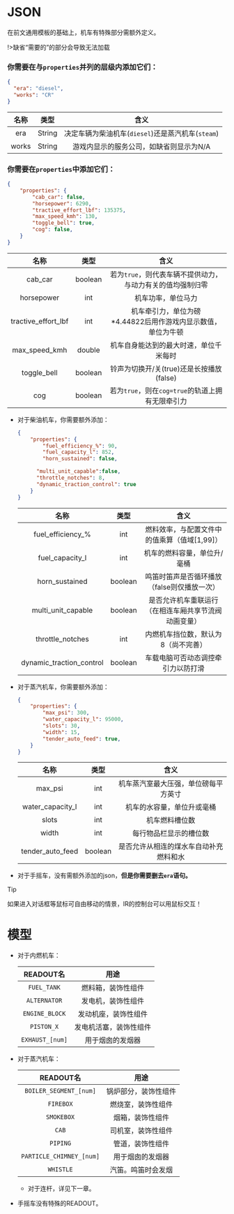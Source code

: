 # JSON
在前文通用模板的基础上，机车有特殊部分需额外定义。

!>缺省“需要的”的部分会导致无法加载

### 你需要在与`properties`并列的层级内添加它们：



```json
{
  "era": "diesel",
  "works": "CR"
}
```

|  名称   |   类型   |                	含义                 |
|:-----:|:------:|:----------------------------------:|
|  era  | String | 决定车辆为柴油机车(`diesel`)还是蒸汽机车(`steam`) |
| works | String |       游戏内显示的服务公司，如缺省则显示为N/A        |



### 你需要在`properties`中添加它们：
```json
{
    "properties": {
        "cab_car": false,
	    "horsepower": 6290,
	    "tractive_effort_lbf": 135375,
		"max_speed_kmh": 130,
        "toggle_bell": true,
        "cog": false,
    }
}
```

|         名称          |   类型    |                   	含义                   |
|:-------------------:|:-------:|:---------------------------------------:|
|       cab_car       | boolean |    若为`true`，则代表车辆不提供动力，与动力有关的值均强制归零     |
|     horsepower      |   int   |                机车功率，单位马力                |
| tractive_effort_lbf |   int   | 机车牵引力，单位为磅</br>*4.44822后用作游戏内显示数值，单位为牛顿 |
|    max_speed_kmh    | double  |           机车自身能达到的最大时速，单位千米每时           |
|     toggle_bell     | boolean |       铃声为切换开/关(true)还是长按播放(false)       |
|         cog         | boolean |    若为`true`，则在`cog=true`的轨道上拥有无限牵引力     |

  * 对于柴油机车，你需要额外添加：
    
      ```json
      {
          "properties": {
              "fuel_efficiency_%": 90,
              "fuel_capacity_l": 852,
              "horn_sustained": false,
    
		    "multi_unit_capable":false,
            "throttle_notches": 8,
            "dynamic_traction_control": true
          }
      }
      ```
    
      |            名称            |   类型    |            	含义             |
      |:------------------------:|:-------:|:--------------------------:|
      |    fuel_efficiency_%     |   int   | 燃料效率，与配置文件中的值乘算（值域[1,99]）  |
      |     fuel_capacity_l      |   int   |       机车的燃料容量，单位升/毫桶       |
      |      horn_sustained      | boolean |  鸣笛时笛声是否循环播放（false则仅播放一次）  |
    |    multi_unit_capable    | boolean | 是否允许机车重联运行（在相连车厢共享节流阀动画变量） |
    |     throttle_notches     |   int   |     内燃机车挡位数，默认为8（尚不完善）     |
    | dynamic_traction_control | boolean |     车载电脑可否动态调控牵引力以防打滑      |

* 对于蒸汽机车，你需要额外添加：

    ```json
    {
        "properties": {
	    	"max_psi": 300,
	    	"water_capacity_l": 95000, 
		    "slots": 30,
		    "width": 15,
            "tender_auto_feed": true,
        }
    }
    ```

  |         名称         |   类型    |         	含义         |
  |:------------------:|:-------:|:-------------------:|
  |      max_psi       |   int   | 机车蒸汽室最大压强，单位磅每平方英寸  |
  |  water_capacity_l  |   int   |    机车的水容量，单位升或毫桶    |
  |       slots        |   int   |       机车燃料槽位数       |
  |       width        |   int   |     每行物品栏显示的槽位数     |
  |  tender_auto_feed  | boolean | 是否允许从相连的煤水车自动补充燃料和水 |
* 对于手摇车，没有需额外添加的json，**但是你需要删去`era`语句。** 

>[!TIP]
> 如果进入对话框等鼠标可自由移动的情景，IR的控制台可以用鼠标交互！

# 模型

* 对于内燃机车：

    |    READOUT名     |     用途      |
    |:---------------:|:-----------:|
    |   `FUEL_TANK`   |  燃料箱，装饰性组件  |
    |  `ALTERNATOR`   |  发电机，装饰性组件  |
    | `ENGINE_BLOCK`  | 发动机座，装饰性组件  |
    |   `PISTON_X`    | 发电机活塞，装饰性组件 |
    | `EXHAUST_[num]` |  用于烟囱的发烟器   |

* 对于蒸汽机车：

    |         READOUT名         |     用途     |
    |:------------------------:|:----------:|
    |  `BOILER_SEGMENT_[num]`  | 锅炉部分，装饰性组件 |
    |        `FIREBOX`         | 燃烧室，装饰性组件  |
    |        `SMOKEBOX`        |  烟箱，装饰性组件  |
    |          `CAB`           | 司机室，装饰性组件  |
    |         `PIPING`         |  管道，装饰性组件  |
    | `PARTICLE_CHIMNEY_[num]` |  用于烟囱的发烟器  |
  |        `WHISTLE`         | 汽笛。鸣笛时会发烟  |

  * 对于连杆，详见下一章。

* 手摇车没有特殊的READOUT。